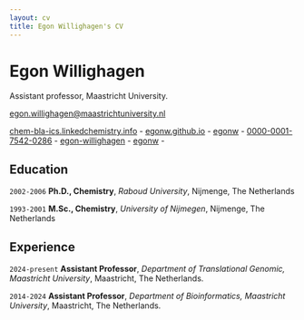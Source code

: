 ```yaml
---
layout: cv
title: Egon Willighagen's CV
---
```


# Egon Willighagen
Assistant professor, Maastricht University.

<a href="egon.willighagen@maastrichtuniversity.nl">egon.willighagen@maastrichtuniversity.nl</a>

<div id="webaddress">
  <a href="https://chem-bla-ics.linkedchemistry.info/"><i class="fa-solid fa-blog"></i> chem-bla-ics.linkedchemistry.info</a> - 
  <a href="https://egonw.github.io"><i class="fa-solid fa-house"></i> egonw.github.io</a> - 
  <a href="https://github.com/egonw"><i class="fa-brands fa-github"></i> egonw</a> - 
  <a href="https://orcid.org/0000-0001-7542-0286"><i class="fa-brands fa-orcid"></i> 0000-0001-7542-0286</a> - 
  <a href="https://www.linkedin.com/in/egon-willighagen/"><i class="fa-brands fa-linkedin"></i> egon-willighagen</a> - 
  <a href="https://social.edu.nl/@egonw"><i class="fa-brands fa-mastodon"></i> egonw</a> - 
</div>

## Education

`2002-2006`
**Ph.D., Chemistry**, *Raboud University*, Nijmenge, The Netherlands

`1993-2001`
**M.Sc., Chemistry**, *University of Nijmegen*, Nijmenge, The Netherlands

## Experience

`2024-present`
**Assistant Professor**, *Department of Translational Genomic, Maastricht University*, Maastricht, The Netherlands.

`2014-2024`
**Assistant Professor**, *Department of Bioinformatics, Maastricht University*, Maastricht, The Netherlands.


<!-- ### Footer

Last updated: April 2025 -->

